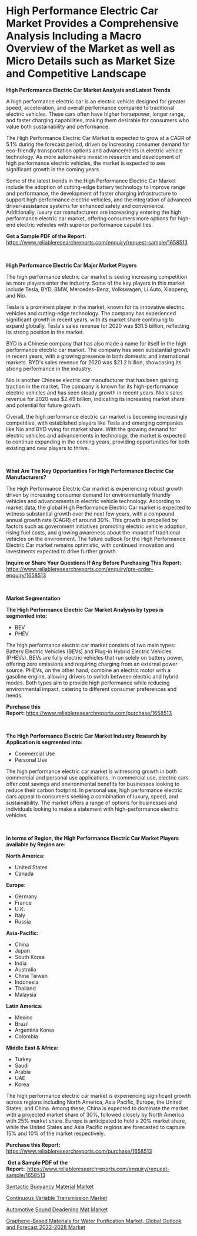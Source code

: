 <p><h1>High Performance Electric Car Market Provides a Comprehensive Analysis Including a Macro Overview of the Market as well as Micro Details such as Market Size and Competitive Landscape</h1></p><p><strong>High Performance Electric Car Market Analysis and Latest Trends</strong></p>
<p><p>A high performance electric car is an electric vehicle designed for greater speed, acceleration, and overall performance compared to traditional electric vehicles. These cars often have higher horsepower, longer range, and faster charging capabilities, making them desirable for consumers who value both sustainability and performance.</p><p>The High Performance Electric Car Market is expected to grow at a CAGR of 5.1% during the forecast period, driven by increasing consumer demand for eco-friendly transportation options and advancements in electric vehicle technology. As more automakers invest in research and development of high performance electric vehicles, the market is expected to see significant growth in the coming years.</p><p>Some of the latest trends in the High Performance Electric Car Market include the adoption of cutting-edge battery technology to improve range and performance, the development of faster charging infrastructure to support high performance electric vehicles, and the integration of advanced driver-assistance systems for enhanced safety and convenience. Additionally, luxury car manufacturers are increasingly entering the high performance electric car market, offering consumers more options for high-end electric vehicles with superior performance capabilities.</p></p>
<p><strong>Get a Sample PDF of the Report:&nbsp;</strong> <a href="https://www.reliableresearchreports.com/enquiry/request-sample/1658513">https://www.reliableresearchreports.com/enquiry/request-sample/1658513</a></p>
<p>&nbsp;</p>
<p><strong>High Performance Electric Car Major Market Players</strong></p>
<p><p>The high performance electric car market is seeing increasing competition as more players enter the industry. Some of the key players in this market include Tesla, BYD, BMW, Mercedes-Benz, Volkswagen, Li Auto, Xiaopeng, and Nio.</p><p>Tesla is a prominent player in the market, known for its innovative electric vehicles and cutting-edge technology. The company has experienced significant growth in recent years, with its market share continuing to expand globally. Tesla's sales revenue for 2020 was $31.5 billion, reflecting its strong position in the market.</p><p>BYD is a Chinese company that has also made a name for itself in the high performance electric car market. The company has seen substantial growth in recent years, with a growing presence in both domestic and international markets. BYD's sales revenue for 2020 was $21.2 billion, showcasing its strong performance in the industry.</p><p>Nio is another Chinese electric car manufacturer that has been gaining traction in the market. The company is known for its high-performance electric vehicles and has seen steady growth in recent years. Nio's sales revenue for 2020 was $2.49 billion, indicating its increasing market share and potential for future growth.</p><p>Overall, the high performance electric car market is becoming increasingly competitive, with established players like Tesla and emerging companies like Nio and BYD vying for market share. With the growing demand for electric vehicles and advancements in technology, the market is expected to continue expanding in the coming years, providing opportunities for both existing and new players to thrive.</p></p>
<p>&nbsp;</p>
<p><strong>What Are The Key Opportunities For High Performance Electric Car Manufacturers?</strong></p>
<p><p>The High Performance Electric Car market is experiencing robust growth driven by increasing consumer demand for environmentally friendly vehicles and advancements in electric vehicle technology. According to market data, the global High Performance Electric Car market is expected to witness substantial growth over the next few years, with a compound annual growth rate (CAGR) of around 30%. This growth is propelled by factors such as government initiatives promoting electric vehicle adoption, rising fuel costs, and growing awareness about the impact of traditional vehicles on the environment. The future outlook for the High Performance Electric Car market remains optimistic, with continued innovation and investments expected to drive further growth.</p></p>
<p><strong>Inquire or Share Your Questions If Any Before Purchasing This Report:</strong> <a href="https://www.reliableresearchreports.com/enquiry/pre-order-enquiry/1658513">https://www.reliableresearchreports.com/enquiry/pre-order-enquiry/1658513</a></p>
<p>&nbsp;</p>
<p><strong>Market Segmentation</strong></p>
<p><strong>The High Performance Electric Car Market Analysis by types is segmented into:</strong></p>
<p><ul><li>BEV</li><li>PHEV</li></ul></p>
<p><p>The high performance electric car market consists of two main types: Battery Electric Vehicles (BEVs) and Plug-in Hybrid Electric Vehicles (PHEVs). BEVs are fully electric vehicles that run solely on battery power, offering zero emissions and requiring charging from an external power source. PHEVs, on the other hand, combine an electric motor with a gasoline engine, allowing drivers to switch between electric and hybrid modes. Both types aim to provide high performance while reducing environmental impact, catering to different consumer preferences and needs.</p></p>
<p><strong>Purchase this Report:&nbsp;</strong><a href="https://www.reliableresearchreports.com/purchase/1658513">https://www.reliableresearchreports.com/purchase/1658513</a></p>
<p>&nbsp;</p>
<p><strong>The High Performance Electric Car Market Industry Research by Application is segmented into:</strong></p>
<p><ul><li>Commercial Use</li><li>Personal Use</li></ul></p>
<p><p>The high performance electric car market is witnessing growth in both commercial and personal use applications. In commercial use, electric cars offer cost savings and environmental benefits for businesses looking to reduce their carbon footprint. In personal use, high performance electric cars appeal to consumers seeking a combination of luxury, speed, and sustainability. The market offers a range of options for businesses and individuals looking to make a statement with high-performance electric vehicles.</p></p>
<p>&nbsp;</p>
<p><strong>In terms of Region, the High Performance Electric Car Market Players available by Region are:</strong></p>
<p>
    <p> <strong> North America: </strong>
        <ul>
            <li>United States</li>
            <li>Canada</li>
        </ul>
        </p> 
    <p> <strong> Europe: </strong>
        <ul>
            <li>Germany</li>
            <li>France</li>
            <li>U.K.</li>
            <li>Italy</li>
            <li>Russia</li>
        </ul>
        </p> 
    <p> <strong> Asia-Pacific: </strong>
        <ul>
            <li>China</li>
            <li>Japan</li>
            <li>South Korea</li>
            <li>India</li>
            <li>Australia</li>
            <li>China Taiwan</li>
            <li>Indonesia</li>
            <li>Thailand</li>
            <li>Malaysia</li>
        </ul>
        </p> 
    <p> <strong> Latin America: </strong>
        <ul>
            <li>Mexico</li>
            <li>Brazil</li>
            <li>Argentina Korea</li>
            <li>Colombia</li>
        </ul>
        </p> 
    <p> <strong> Middle East & Africa: </strong>
        <ul>
            <li>Turkey</li>
            <li>Saudi</li>
            <li>Arabia</li>
            <li>UAE</li>
            <li>Korea</li>
        </ul>
    </p>
    </p>
<p><p>The high performance electric car market is experiencing significant growth across regions including North America, Asia Pacific, Europe, the United States, and China. Among these, China is expected to dominate the market with a projected market share of 30%, followed closely by North America with 25% market share. Europe is anticipated to hold a 20% market share, while the United States and Asia Pacific regions are forecasted to capture 15% and 10% of the market respectively.</p></p>
<p><strong>Purchase this Report: </strong><a href="https://www.reliableresearchreports.com/purchase/1658513">https://www.reliableresearchreports.com/purchase/1658513</a></p>
<p>&nbsp;<strong>Get a Sample PDF of the Report:&nbsp;&nbsp;</strong><a href="https://www.reliableresearchreports.com/enquiry/request-sample/1658513">https://www.reliableresearchreports.com/enquiry/request-sample/1658513</a></p>
<p><strong></strong></p>
<p><p><a href="https://eight-handstand-8fb.notion.site/Syntactic-Buoyancy-Material-Market-Size-Share-Trends-Analysis-Report-By-Material-By-Type-By-End-3fee9228794b466aa450d956aee2d887">Syntactic Buoyancy Material Market</a></p><p><a href="https://github.com/angelajermaine/Market-Research-Report-List-2/blob/main/continuous-variable-transmission-market.md">Continuous Variable Transmission Market</a></p><p><a href="https://github.com/beatblasta/Market-Research-Report-List-2/blob/main/automotive-sound-deadening-mat-market.md">Automotive Sound Deadening Mat Market</a></p><p><a href="https://view.publitas.com/reportprime-1/graphene-based-materials-for-water-purification-market-global-outlook-and-forecast-2022-2028-market-size-market-share-and-global-market-analysis-report-2023-2030/">Graphene-Based Materials for Water Purification Market, Global Outlook and Forecast 2022-2028 Market</a></p></p>